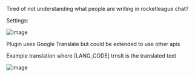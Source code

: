 Tired of not understanding what people are writing in rocketleague chat?

Settings:

![image](https://github.com/0xleft/trnslt/assets/107749872/74444e6d-bf7a-4375-a24c-9b564d495558)

Plugin uses Google Translate but could be extended to use other apis

Example translation where [LANG_CODE] trnslt is the translated text

![image](https://github.com/0xleft/trnslt/assets/107749872/d79b6f87-c455-4143-adb0-d83a3a33dcd7)
